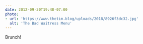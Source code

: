 ```yaml
---
date: 2012-09-30T19:40-07:00
photo:
- url: 'https://www.thetim.blog/uploads/2018/8926f3dc32.jpg'
  alt: 'The Bad Waitress Menu'
---
```

Brunch!

